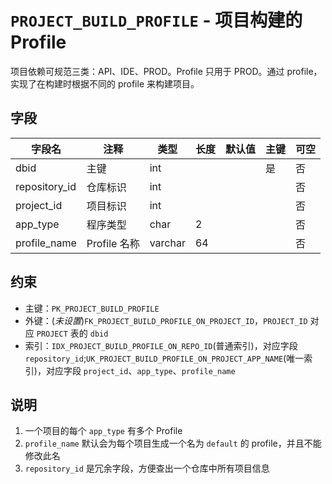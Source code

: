 # `PROJECT_BUILD_PROFILE` - 项目构建的 Profile

项目依赖可规范三类：API、IDE、PROD。Profile 只用于 PROD。通过 profile，实现了在构建时根据不同的 profile 来构建项目。

## 字段

| 字段名        | 注释         | 类型    | 长度 | 默认值 | 主键 | 可空 |
| ------------- | ------------ | ------- | ---- | ------ | ---- | ---- |
| dbid          | 主键         | int     |      |        | 是   | 否   |
| repository_id | 仓库标识     | int     |      |        |      | 否   |
| project_id    | 项目标识     | int     |      |        |      | 否   |
| app_type      | 程序类型     | char    | 2    |        |      | 否   |
| profile_name  | Profile 名称 | varchar | 64   |        |      | 否   |

## 约束

* 主键：`PK_PROJECT_BUILD_PROFILE`
* 外键：(*未设置*)`FK_PROJECT_BUILD_PROFILE_ON_PROJECT_ID`，`PROJECT_ID` 对应 `PROJECT` 表的 `dbid`
* 索引：`IDX_PROJECT_BUILD_PROFILE_ON_REPO_ID`(普通索引)，对应字段 `repository_id`;`UK_PROJECT_BUILD_PROFILE_ON_PROJECT_APP_NAME`(唯一索引)，对应字段 `project_id`、`app_type`、`profile_name`

## 说明

1. 一个项目的每个 `app_type` 有多个 Profile
2. `profile_name` 默认会为每个项目生成一个名为 `default` 的 profile，并且不能修改此名
3. `repository_id` 是冗余字段，方便查出一个仓库中所有项目信息
